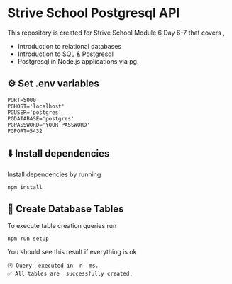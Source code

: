 # Strive School Postgresql API

This repository is created for Strive School Module 6 Day 6-7 that covers ,

- Introduction to relational databases
- Introduction to SQL & Postgresql
- Postgresql in Node.js applications via pg.

## ⚙️ Set .env variables

```
PORT=5000
PGHOST='localhost'
PGUSER='postgres'
PGDATABASE='postgres'
PGPASSWORD='YOUR PASSWORD'
PGPORT=5432

```

## ⬇️ Install dependencies

Install dependencies by running

```
npm install
```

## 🚀 Create Database Tables

To execute table creation queries run

```
npm run setup
```

You should see this result if everything is ok

```
🕒 Query  executed in  n  ms.
✅ All tables are  successfully created.
```
